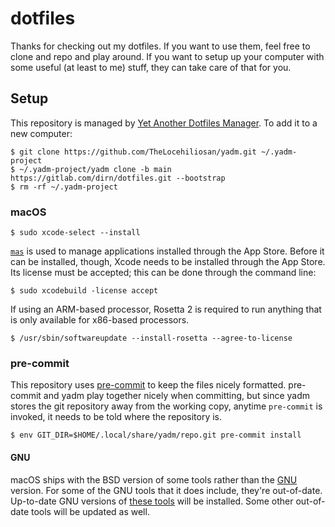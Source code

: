 # dotfiles

Thanks for checking out my dotfiles. If you want to use them, feel free to clone
and repo and play around. If you want to setup up your computer with some useful
(at least to me) stuff, they can take care of that for you.

## Setup

This repository is managed by [Yet Another Dotfiles Manager][yadm]. To add it to
a new computer:

    $ git clone https://github.com/TheLocehiliosan/yadm.git ~/.yadm-project
    $ ~/.yadm-project/yadm clone -b main https://gitlab.com/dirn/dotfiles.git --bootstrap
    $ rm -rf ~/.yadm-project

### macOS

    $ sudo xcode-select --install

[`mas`][mas] is used to manage applications installed through the App Store.
Before it can be installed, though, Xcode needs to be installed through the App
Store. Its license must be accepted; this can be done through the command line:

    $ sudo xcodebuild -license accept

If using an ARM-based processor, Rosetta 2 is required to run anything that is
only available for x86-based processors.

    $ /usr/sbin/softwareupdate --install-rosetta --agree-to-license

### pre-commit

This repository uses [pre-commit] to keep the files nicely formatted. pre-commit
and yadm play together nicely when committing, but since yadm stores the git
repository away from the working copy, anytime `pre-commit` is invoked, it needs
to be told where the repository is.

    $ env GIT_DIR=$HOME/.local/share/yadm/repo.git pre-commit install

#### GNU

macOS ships with the BSD version of some tools rather than the [GNU] version.
For some of the GNU tools that it does include, they're out-of-date. Up-to-date
GNU versions of [these tools][gnuclt] will be installed. Some other out-of-date
tools will be updated as well.

[gnu]: https://www.gnu.com
[gnuclt]: https://www.topbug.net/blog/2013/04/14/install-and-use-gnu-command-line-tools-in-mac-os-x/
[mas]: https://github.com/mas-cli/mas
[pre-commit]: https://pre-commit.com
[yadm]: https://yadm.io

